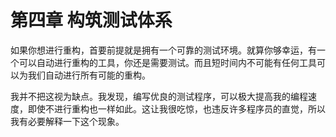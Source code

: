 # 第四章 构筑测试体系

如果你想进行重构，首要前提就是拥有一个可靠的测试环境。就算你够幸运，有一个可以自动进行重构的工具，你还是需要测试。而且短时间内不可能有任何工具可以为我们自动进行所有可能的重构。

我并不把这视为缺点。我发现，编写优良的测试程序，可以极大提高我的编程速度，即使不进行重构也一样如此。这让我很吃惊，也违反许多程序员的直觉，所以我有必要解释一下这个现象。
